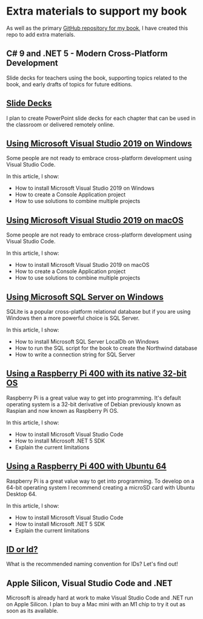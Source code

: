 # Extra materials to support my book

As well as the primary [GitHub repository for my book](https://github.com/markjprice/cs9dotnet5), I have created this repo to add extra materials.

## C# 9 and .NET 5 - Modern Cross-Platform Development
Slide decks for teachers using the book, supporting topics related to the book, and early drafts of topics for future editions.

## [Slide Decks](/slide-decks/README.md)
I plan to create PowerPoint slide decks for each chapter that can be used in the classroom or delivered remotely online.

## [Using Microsoft Visual Studio 2019 on Windows](/vs2019-windows/README.md)
Some people are not ready to embrace cross-platform development using Visual Studio Code. 

In this article, I show:
- How to install Microsoft Visual Studio 2019 on Windows
- How to create a Console Application project
- How to use solutions to combine multiple projects

## [Using Microsoft Visual Studio 2019 on macOS](/vs2019-macos/README.md)
Some people are not ready to embrace cross-platform development using Visual Studio Code. 

In this article, I show:
- How to install Microsoft Visual Studio 2019 on macOS
- How to create a Console Application project
- How to use solutions to combine multiple projects

## [Using Microsoft SQL Server on Windows](/sqlserver/README.md)
SQLite is a popular cross-platform relational database but if you are using Windows then a more powerful choice is SQL Server.

In this article, I show:
- How to install Microsoft SQL Server LocalDb on Windows
- How to run the SQL script for the book to create the Northwind database
- How to write a connection string for SQL Server

## [Using a Raspberry Pi 400 with its native 32-bit OS](/raspberry-pi-os32/README.md)
Raspberry Pi is a great value way to get into programming. It's default operating system is a 32-bit derivative of Debian previously known as Raspian and now known as Raspberry Pi OS.

In this article, I show:
- How to install Microsoft Visual Studio Code
- How to install Microsoft .NET 5 SDK
- Explain the current limitations

## [Using a Raspberry Pi 400 with Ubuntu 64](/raspberry-pi-ubuntu64/README.md)
Raspberry Pi is a great value way to get into programming. To develop on a 64-bit operating system I recommend creating a microSD card with Ubuntu Desktop 64.

In this article, I show:
- How to install Microsoft Visual Studio Code
- How to install Microsoft .NET 5 SDK
- Explain the current limitations

## [ID or Id?](/ID-or-Id/README.md)
What is the recommended naming convention for IDs? Let's find out!

## Apple Silicon, Visual Studio Code and .NET
Microsoft is already hard at work to make Visual Studio Code and .NET run on Apple Silicon. I plan to buy a Mac mini with an M1 chip to try it out as soon as its available.
